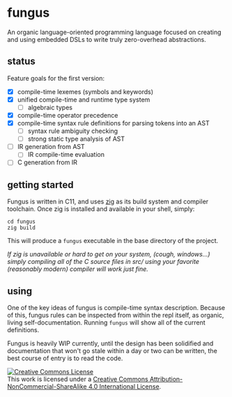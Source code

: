 # fungus

An organic language-oriented programming language focused on creating and using embedded DSLs to write truly zero-overhead abstractions.

## status

Feature goals for the first version:

- [X] compile-time lexemes (symbols and keywords)
- [X] unified compile-time and runtime type system
  - [ ] algebraic types
- [X] compile-time operator precedence
- [X] compile-time syntax rule definitions for parsing tokens into an AST
  - [ ] syntax rule ambiguity checking
  - [ ] strong static type analysis of AST
- [ ] IR generation from AST
  - [ ] IR compile-time evaluation
- [ ] C generation from IR

## getting started

Fungus is written in C11, and uses [zig](https://github.com/ziglang/zig) as its build system and compiler toolchain. Once zig is installed and available in your shell, simply:

```
cd fungus
zig build
```

This will produce a `fungus` executable in the base directory of the project.

*If zig is unavailable or hard to get on your system, (cough, windows...) simply compiling all of the C source files in src/ using your favorite (reasonably modern) compiler will work just fine.*

## using

One of the key ideas of fungus is compile-time syntax description. Because of this, fungus rules can be inspected from within the repl itself, as organic, living self-documentation. Running `fungus` will show all of the current definitions.

Fungus is heavily WIP currently, until the design has been solidified and documentation that won't go stale within a day or two can be written, the best course of entry is to read the code.

<a rel="license" href="http://creativecommons.org/licenses/by-nc-sa/4.0/"><img alt="Creative Commons License" style="border-width:0" src="https://i.creativecommons.org/l/by-nc-sa/4.0/88x31.png" /></a><br />This work is licensed under a <a rel="license" href="http://creativecommons.org/licenses/by-nc-sa/4.0/">Creative Commons Attribution-NonCommercial-ShareAlike 4.0 International License</a>.
